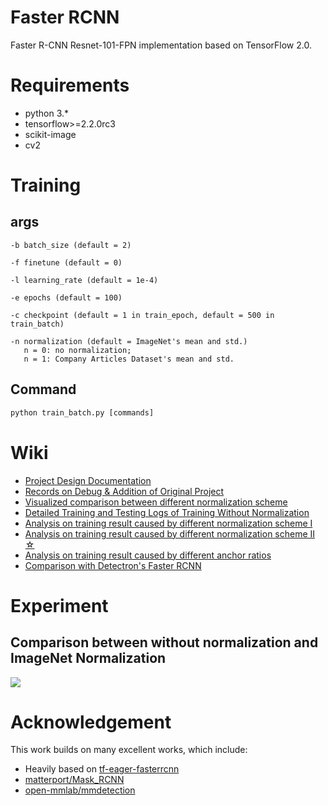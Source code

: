 # Faster RCNN
Faster R-CNN Resnet-101-FPN implementation based on TensorFlow 2.0.

# Requirements
- python 3.*
- tensorflow>=2.2.0rc3
- scikit-image
- cv2

# Training
## args
```
-b batch_size (default = 2)
```

```
-f finetune (default = 0)
```

```
-l learning_rate (default = 1e-4)
```

```
-e epochs (default = 100)
```

```
-c checkpoint (default = 1 in train_epoch, default = 500 in train_batch)
```

```
-n normalization (default = ImageNet's mean and std.)
   n = 0: no normalization;
   n = 1: Company Articles Dataset's mean and std.
```

## Command
``` python
python train_batch.py [commands]
```

# Wiki
- [Project Design Documentation](https://github.com/Noba1anc3/Faster-RCNN-TensorFlow-2/wiki/Project-Design-Document)
- [Records on Debug & Addition of Original Project](https://github.com/Noba1anc3/Faster-RCNN-TensorFlow-2/wiki/%E5%AF%B9%E5%8E%9F%E6%9C%89%E9%A1%B9%E7%9B%AE%E7%9A%84%E8%B0%83%E8%AF%95%E7%BA%A0%E9%94%99%E5%92%8C%E6%94%B9%E9%80%A0%E6%B7%BB%E5%8A%A0%E8%AE%B0%E5%BD%95)
- [Visualized comparison between different normalization scheme](https://github.com/Noba1anc3/Faster-RCNN-TensorFlow-2/wiki/Comparison-between-different-normalization)
- [Detailed Training and Testing Logs of Training Without Normalization](https://github.com/Noba1anc3/Faster-RCNN-TensorFlow-2/wiki/Detailed-Training-and-Testing-Logs-of-Training-Without-Normalization)
- [Analysis on training result caused by different normalization scheme I](https://github.com/Noba1anc3/Faster-RCNN-TensorFlow-2/wiki/Analysis-on-training-result-caused-by-different-normalization-scheme-I)
- [Analysis on training result caused by different normalization scheme II ☆](https://github.com/Noba1anc3/Faster-RCNN-TensorFlow-2/wiki/%E2%98%86-Analysis-on-training-result-caused-by-different-normalization-scheme-II-%E2%98%86)
- [Analysis on training result caused by different anchor ratios](https://github.com/Noba1anc3/Faster-RCNN-TensorFlow-2/wiki/Analysis-on-training-result-caused-by-different-anchor-ratios)
- [Comparison with Detectron's Faster RCNN](https://github.com/Noba1anc3/Faster-RCNN-TensorFlow-2/wiki/Comparison-with-Detectron's-Faster-RCNN)
# Experiment
## Comparison between without normalization and ImageNet Normalization
![](http://m.qpic.cn/psc?/fef49446-40e0-48c4-adcc-654c5015022c/U9VSE8DftkGCrX.UXUSpmxIT4b**SQhrHn6NAn98RVNPQvml82nEWGkQemceMb78Y2pOnzhC.ocBsHnTfSQm0YjwcvdKn.Bc*g4RzGizWbc!/b&bo=TALgAUwC4AEDGTw!&rf=viewer_4)

# Acknowledgement
This work builds on many excellent works, which include:
- Heavily based on [tf-eager-fasterrcnn](https://github.com/Viredery/tf-eager-fasterrcnn)
- [matterport/Mask_RCNN](https://github.com/matterport/Mask_RCNN)
- [open-mmlab/mmdetection](https://github.com/open-mmlab/mmdetection)


